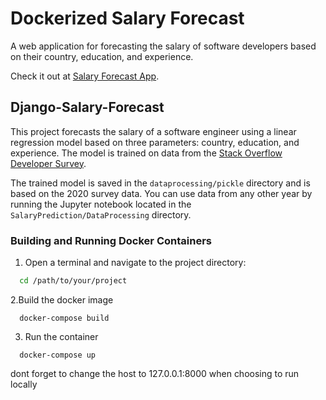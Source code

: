 # Dockerized Salary Forecast

A web application for forecasting the salary of software developers based on their country, education, and experience.

Check it out at [Salary Forecast App](http://ec2-51-20-4-204.eu-north-1.compute.amazonaws.com).

## Django-Salary-Forecast

This project forecasts the salary of a software engineer using a linear regression model based on three parameters: country, education, and experience. The model is trained on data from the [Stack Overflow Developer Survey](https://insights.stackoverflow.com/survey).

The trained model is saved in the `dataprocessing/pickle` directory and is based on the 2020 survey data. You can use data from any other year by running the Jupyter notebook located in the `SalaryPrediction/DataProcessing` directory.


### Building and Running Docker Containers

 1. Open a terminal and navigate to the project directory:

 ```bash
   cd /path/to/your/project
 ```
 2.Build the docker image
 ```
   docker-compose build
 ```
 3. Run the container
 ```
   docker-compose up
 ```
dont forget to change the host to 127.0.0.1:8000 when choosing to run locally



   
